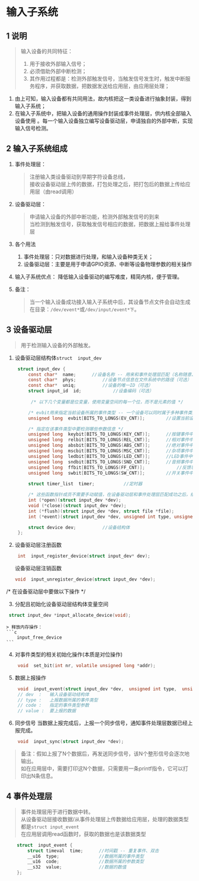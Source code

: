 <!--
 * @Description: In User Settings Edit
 * @Author: your name
 * @Date: 2019-09-25 15:10:15
 * @LastEditTime: 2019-09-28 17:37:02
 * @LastEditors: Please set LastEditors
 -->
# 输入子系统
## 1 说明
> 输入设备的共同特征：
> 1. 用于接收外部输入信号；  
> 2. 必须借助外部中断检测；
> 3. 其作用过程都是：检测外部触发信号，当触发信号发生时，触发中断服务程序，并获取数据，把数据发送给应用层，由应用层处理；

1. 由上可知，输入设备都有共同用法，故内核把这一类设备进行抽象封装，得到输入子系统；
2. 在输入子系统中，把输入设备的通用操作封装成事件处理层，供内核全部输入设备使用 。每一个输入设备独立编写设备驱动层，申请独自的外部中断，实现输入信号检测。

## 2 输入子系统组成
1. 事件处理层：
   > 注册输入类设备驱动到早期字符设备总线，  
   > 接收设备驱动层上传的数据，打包处理之后，把打包后的数据上传给应用层（由read调用）

2. 设备驱动层：
   > 申请输入设备的外部中断功能，检测外部触发信号的到来  
   > 当检测到触发信号，获取触发信号相应的数据，把数据上报给事件处理层

3. 各个用法
   1. 事件处理层：只对数据进行处理，和输入设备种类无关；
   2. 设备驱动层：主要是用于申请GPIO资源、中断等设备物理参数的相关操作
   
4. 输入子系统优点：
   降低输入设备驱动的编写难度，精简内核，便于管理。

5. 备注：  
   > 当一个输入设备成功接入输入子系统中后，其设备节点文件会自动生成在目录：`/dev/event*`或`/dev/input/event*下`。


## 3 设备驱动层
> 用于检测输入设备的外部触发。
1. 设备驱动层结构体`struct  input_dev`
   ```c
    struct input_dev {
        const char*  name;		//设备名称 -- 用来和事件处理层匹配（名称随意、必须有）
        const char*  phys;  		//设备节点信息在文件系统中的路径（可选）
        const char*  uniq;			//设备的唯一ID（可选）
        struct input_id  id;			//设备编码（可选）
        
         /* 以下几个变量都是位变量，使用变量空间的每一个位，而不是元素的值 */

        /* evbit用来指定当前设备所属的事件类型 -- 一个设备可以同时属于多种事件类型 */
        unsigned long  evbit[BITS_TO_LONGS(EV_CNT)];		//设置当前设备所属的事件类型

        /* 指定在该事件类型中要检测哪些参数信息 */
        unsigned long  keybit[BITS_TO_LONGS(KEY_CNT)];		//按键事件中有哪些按键需要检测
        unsigned long  relbit[BITS_TO_LONGS(REL_CNT)];		//相对事件中要检测哪些参数信息		
        unsigned long  absbit[BITS_TO_LONGS(ABS_CNT)];		//绝对事件中要检测哪些参数信息
        unsigned long  mscbit[BITS_TO_LONGS(MSC_CNT)];		//杂项事件中要检测哪些参数信息
        unsigned long  ledbit[BITS_TO_LONGS(LED_CNT)];		//LED事件中要检测哪些参数信息
        unsigned long  sndbit[BITS_TO_LONGS(SND_CNT)];		//音频事件中要检测哪些参数信息
        unsigned long  ffbit[BITS_TO_LONGS(FF_CNT)];			//反馈事件中要检测哪些参数信息
        unsigned long  swbit[BITS_TO_LONGS(SW_CNT)];		//开关事件中要检测哪些参数信息
        
        struct timer_list  timer;		 	//定时器

        /* 这些函数指针成员不需要手动赋值，在设备驱动层和事件处理层匹配成功之后，给事件处理层回调 */
        int (*open)(struct input_dev *dev);
        void (*close)(struct input_dev *dev);
        int (*flush)(struct input_dev *dev, struct file *file);
        int (*event)(struct input_dev *dev, unsigned int type, unsigned int code, int value);

        struct device dev;			//设备结构体
    };
   ```
2. 设备驱动层注册函数
   ```c
    int  input_register_device(struct input_dev* dev);
   ```
    设备驱动层注销函数
    ```c
    void  input_unregister_device(struct input_dev *dev);
    ```

/* 在设备驱动层中要做以下操作 */  

3.  分配且初始化设备驱动层结构体变量空间
   ```c
    struct input_dev *input_allocate_device(void);
   ```
    > 释放内存操作：
    ```c
        input_free_device
    ```
4. 对事件类型的相关初始化操作(本质是对位操作)
   ```c
    void  set_bit(int nr, volatile unsigned long *addr);
   ```

5. 数据上报操作
   ```c
    void  input_event(struct input_dev *dev,  unsigned int type,  unsigned int code,  int value);
    // dev  :   输入设备驱动结构体
    // type :   上报数据所属的事件类型
    // code :   指定的事件类型参数
    // value :  要上报的数据

   ```
6. 同步信号
    当数据上报完成后，上报一个同步信号，通知事件处理层数据已经上报完成。   
   ```c
    void  input_sync(struct input_dev *dev);

   ```
> 备注：假如上报了N个数据后，再发送同步信号，该N个整形信号会逐次地输出。  
> 如在应用层中，需要打印这N个数据，只需要用一条printf指令，它可以打印出N条信息。

## 4 事件处理层
> 事件处理层用于进行数据中转。  
> 从设备驱动层接收数据/从事件处理层上传数据给应用层，处理的数据类型都是`struct input_event`  
> 在应用层调用read函数时，获取的数据也是该数据类型  



 ```c
     struct  input_event {
         struct timeval  time;		//时间戳 -- 重复事件、双击
         __u16  type;				//数据所属的事件类型
         __u16  code;				//数据所属的参数类型
         __s32  value;				//数据的数值
     };
 ```








